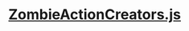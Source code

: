 

<!-- Start actions/ZombieActionCreators.js -->

# [ZombieActionCreators.js](ZombieActionCreators.js)

<!-- End actions/ZombieActionCreators.js -->

